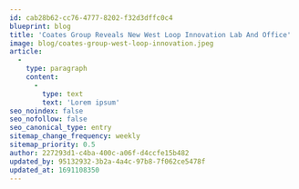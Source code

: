 ```yaml
---
id: cab28b62-cc76-4777-8202-f32d3dffc0c4
blueprint: blog
title: 'Coates Group Reveals New West Loop Innovation Lab And Office'
image: blog/coates-group-west-loop-innovation.jpeg
article:
  -
    type: paragraph
    content:
      -
        type: text
        text: 'Lorem ipsum'
seo_noindex: false
seo_nofollow: false
seo_canonical_type: entry
sitemap_change_frequency: weekly
sitemap_priority: 0.5
author: 227293d1-c4ba-400c-a06f-d4ccfe15b482
updated_by: 95132932-3b2a-4a4c-97b8-7f062ce5478f
updated_at: 1691108350
---
```

